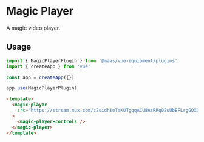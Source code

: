 # Magic Player

A magic video player.

## Usage

```js
import { MagicPlayerPlugin } from '@maas/vue-equipment/plugins'
import { createApp } from 'vue'

const app = createApp({})

app.use(MagicPlayerPlugin)
```

```html
<template>
  <magic-player
    src="https://stream.mux.com/c2sidhKoTaKUTgqqACU8AsRRq02uUbEFLrgGQXDjlJks/high.mp4"
  >
    <magic-player-controls />
  </magic-player>
</template>
```
